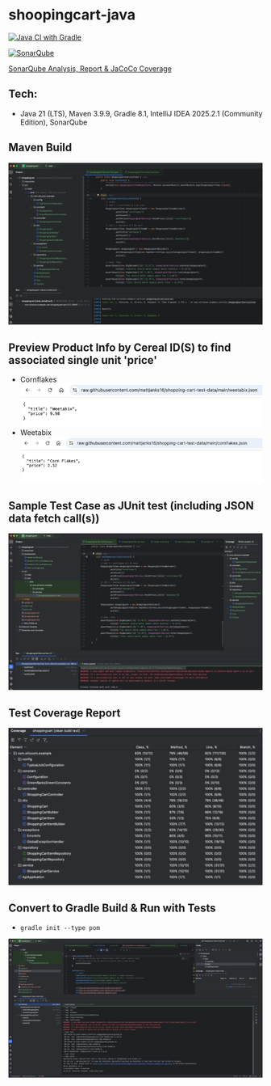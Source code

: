 # shoopingcart-java

[![Java CI with Gradle](https://github.com/conorheffron/shoopingcart-java/actions/workflows/gradle.yml/badge.svg)](https://github.com/conorheffron/shoopingcart-java/actions/workflows/gradle.yml)

[![SonarQube](https://github.com/conorheffron/shoppingcart-java/actions/workflows/sonarcloud.yml/badge.svg)](https://github.com/conorheffron/shoppingcart-java/actions/workflows/sonarcloud.yml)

[SonarQube Analysis, Report & JaCoCo Coverage](https://sonarcloud.io/summary/overall?id=conorheffron_shoopingcart-java&branch=main)

## Tech:
 - Java 21 (LTS), Maven 3.9.9, Gradle 8.1, IntelliJ IDEA 2025.2.1 (Community Edition), SonarQube

## Maven Build
![maven-build](screenshots/maven-build.png)

## Preview Product Info by Cereal ID(S) to find associated single unit 'price'
 - Cornflakes
![product-info-cornflakes](screenshots/product-info-cornflakes.png)
 - Weetabix
![product-info-weetabix](screenshots/product-info-weetabix.png)

## Sample Test Case as JUnit test (including JSON data fetch call(s))
![simple-cart-calculation-test](screenshots/sample-cart-calculation-test.png)

## Test Coverage Report
![test-coverage](screenshots/test-coverage.png)

## Convert to Gradle Build & Run with Tests
 - `gradle init --type pom`

![gradle-build](screenshots/gradle-build.png)
